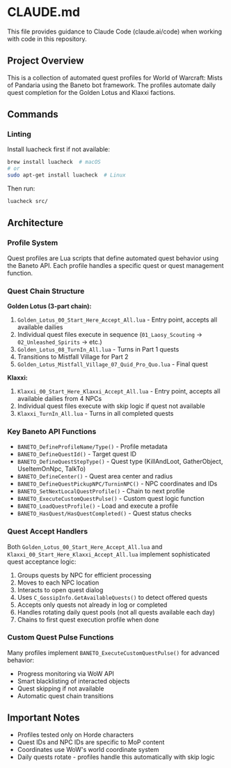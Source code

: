 # CLAUDE.md

This file provides guidance to Claude Code (claude.ai/code) when working with code in this repository.

## Project Overview

This is a collection of automated quest profiles for World of Warcraft: Mists of Pandaria using the Baneto bot framework. The profiles automate daily quest completion for the Golden Lotus and Klaxxi factions.

## Commands

### Linting
Install luacheck first if not available:
```bash
brew install luacheck  # macOS
# or
sudo apt-get install luacheck  # Linux
```

Then run:
```bash
luacheck src/
```

## Architecture

### Profile System
Quest profiles are Lua scripts that define automated quest behavior using the Baneto API. Each profile handles a specific quest or quest management function.

### Quest Chain Structure

**Golden Lotus (3-part chain):**
1. `Golden_Lotus_00_Start_Here_Accept_All.lua` - Entry point, accepts all available dailies
2. Individual quest files execute in sequence (`01_Laosy_Scouting` → `02_Unleashed_Spirits` → etc.)
3. `Golden_Lotus_08_TurnIn_All.lua` - Turns in Part 1 quests
4. Transitions to Mistfall Village for Part 2
5. `Golden_Lotus_Mistfall_Village_07_Quid_Pro_Quo.lua` - Final quest

**Klaxxi:**
1. `Klaxxi_00_Start_Here_Klaxxi_Accept_All.lua` - Entry point, accepts all available dailies from 4 NPCs
2. Individual quest files execute with skip logic if quest not available
3. `Klaxxi_TurnIn_All.lua` - Turns in all completed quests

### Key Baneto API Functions

- `BANETO_DefineProfileName/Type()` - Profile metadata
- `BANETO_DefineQuestId()` - Target quest ID
- `BANETO_DefineQuestStepType()` - Quest type (KillAndLoot, GatherObject, UseItemOnNpc, TalkTo)
- `BANETO_DefineCenter()` - Quest area center and radius
- `BANETO_DefineQuestPickupNPC/TurninNPC()` - NPC coordinates and IDs
- `BANETO_SetNextLocalQuestProfile()` - Chain to next profile
- `BANETO_ExecuteCustomQuestPulse()` - Custom quest logic function
- `BANETO_LoadQuestProfile()` - Load and execute a profile
- `BANETO_HasQuest/HasQuestCompleted()` - Quest status checks

### Quest Accept Handlers

Both `Golden_Lotus_00_Start_Here_Accept_All.lua` and `Klaxxi_00_Start_Here_Klaxxi_Accept_All.lua` implement sophisticated quest acceptance logic:

1. Groups quests by NPC for efficient processing
2. Moves to each NPC location
3. Interacts to open quest dialog
4. Uses `C_GossipInfo.GetAvailableQuests()` to detect offered quests
5. Accepts only quests not already in log or completed
6. Handles rotating daily quest pools (not all quests available each day)
7. Chains to first quest execution profile when done

### Custom Quest Pulse Functions

Many profiles implement `BANETO_ExecuteCustomQuestPulse()` for advanced behavior:
- Progress monitoring via WoW API
- Smart blacklisting of interacted objects
- Quest skipping if not available
- Automatic quest chain transitions

## Important Notes

- Profiles tested only on Horde characters
- Quest IDs and NPC IDs are specific to MoP content
- Coordinates use WoW's world coordinate system
- Daily quests rotate - profiles handle this automatically with skip logic